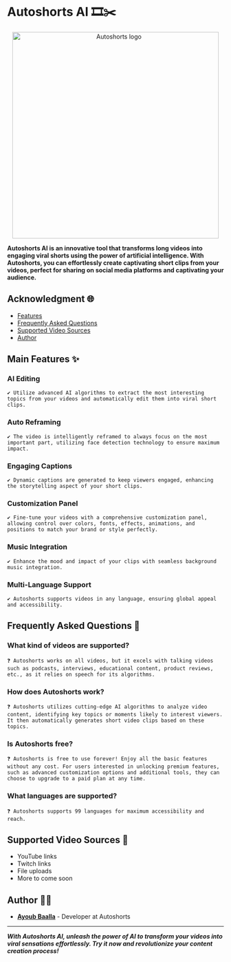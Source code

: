 # Autoshorts AI 🎞️✂️

<p align="center">
  <img src="https://cdn.discordapp.com/attachments/551050418541821992/1209628304907440138/watermark.png?ex=65e79d25&is=65d52825&hm=c6963ecd0703c92b3233ff384ca6d1816054148e760c500080c78815e30bde53" alt="Autoshorts logo" width="480">
</p>

**Autoshorts AI is an innovative tool that transforms long videos into engaging viral shorts using the power of artificial intelligence. With Autoshorts, you can effortlessly create captivating short clips from your videos, perfect for sharing on social media platforms and captivating your audience.**

## Acknowledgment 🌐
- [Features](#features)
- [Frequently Asked Questions](#frequently-asked-questions)
- [Supported Video Sources](#supported-video-sources)
- [Author](#author)

## Main Features ✨

### AI Editing
`✔️ Utilize advanced AI algorithms to extract the most interesting topics from your videos and automatically edit them into viral short clips.`

### Auto Reframing
`✔️ The video is intelligently reframed to always focus on the most important part, utilizing face detection technology to ensure maximum impact.`

### Engaging Captions
`✔️ Dynamic captions are generated to keep viewers engaged, enhancing the storytelling aspect of your short clips.`

### Customization Panel
`✔️ Fine-tune your videos with a comprehensive customization panel, allowing control over colors, fonts, effects, animations, and positions to match your brand or style perfectly.`

### Music Integration
`✔️ Enhance the mood and impact of your clips with seamless background music integration.`

### Multi-Language Support
`✔️ Autoshorts supports videos in any language, ensuring global appeal and accessibility.`

## Frequently Asked Questions 🤔

### What kind of videos are supported?
`❓ Autoshorts works on all videos, but it excels with talking videos such as podcasts, interviews, educational content, product reviews, etc., as it relies on speech for its algorithms.`

### How does Autoshorts work?
`❓ Autoshorts utilizes cutting-edge AI algorithms to analyze video content, identifying key topics or moments likely to interest viewers. It then automatically generates short video clips based on these topics.`

### Is Autoshorts free?
`❓ Autoshorts is free to use forever! Enjoy all the basic features without any cost. For users interested in unlocking premium features, such as advanced customization options and additional tools, they can choose to upgrade to a paid plan at any time.`

### What languages are supported?
`❓ Autoshorts supports 99 languages for maximum accessibility and reach.`

## Supported Video Sources 🎥

- YouTube links
- Twitch links
- File uploads
- More to come soon

## Author 👨‍💻

- **[Ayoub Baalla](https://github.com/MinightDev)** - Developer at Autoshorts

---

***With Autoshorts AI, unleash the power of AI to transform your videos into viral sensations effortlessly. Try it now and revolutionize your content creation process!***

